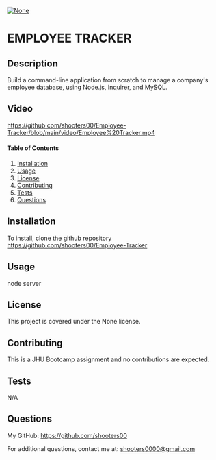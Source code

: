 
<a href="" rel="nofollow"><img src="https://img.shields.io/badge/license-none-blue.svg" alt="None" title="None" style="max-width:100%;"></a>
# EMPLOYEE TRACKER

## Description
Build a command-line application from scratch to manage a company's employee database, using Node.js, Inquirer, and MySQL.

## Video
https://github.com/shooters00/Employee-Tracker/blob/main/video/Employee%20Tracker.mp4

#### Table of Contents
1. [Installation](#installation)
2. [Usage](#usage)
3. [License](#license)
4. [Contributing](#contributing)
5. [Tests](#tests)
6. [Questions](#questions)

## Installation
To install, clone the github repository https://github.com/shooters00/Employee-Tracker 

## Usage
node server

## License
This project is covered under the None license. 

## Contributing
This is a JHU Bootcamp assignment and no contributions are expected.

## Tests
N/A

## Questions
My GitHub: https://github.com/shooters00

For additional questions, contact me at: shooters0000@gmail.com

